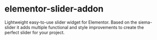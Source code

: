 # elementor-slider-addon
Lightweight easy-to-use slider widget for Elementor. Based on the siema-slider it adds multiple functional and style improvements to create the perfect slider for your project.
